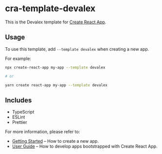 # cra-template-devalex

This is the Devalex template for [Create React App](https://github.com/facebook/create-react-app).

## Usage

To use this template, add `--template devalex` when creating a new app.

For example:

```sh
npx create-react-app my-app --template devalex

# or

yarn create react-app my-app --template devalex
```

## Includes
- TypeScript
- ESLint
- Prettier

For more information, please refer to:

- [Getting Started](https://create-react-app.dev/docs/getting-started) – How to create a new app.
- [User Guide](https://create-react-app.dev) – How to develop apps bootstrapped with Create React App.
